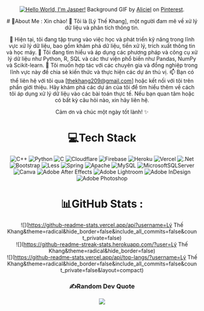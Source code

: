 <div align="center">

[![Hello World, I'm Jasper!](assets/header.gif)](https://github.com/khangly209)
Background GIF by [Aliciel](https://www.pinterest.com/pin/12173861487328604/) on [Pinterest](https://www.pinterest.com/).

<div>
# 💫About Me :
Xin chào! 👋
Tôi là [Lý Thế Khang], một người đam mê về xử lý dữ liệu và phân tích thông tin.

🌱 Hiện tại, tôi đang tập trung vào việc học và phát triển kỹ năng trong lĩnh vực xử lý dữ liệu, bao gồm khám phá dữ liệu, tiền xử lý, trích xuất thông tin và học máy.
🔭 Tôi đang tìm hiểu và áp dụng các phương pháp và công cụ xử lý dữ liệu như Python, R, SQL và các thư viện phổ biến như Pandas, NumPy và Scikit-learn.
👯 Tôi muốn hợp tác với các chuyên gia và đồng nghiệp trong lĩnh vực này để chia sẻ kiến thức và thực hiện các dự án thú vị.
📫 Bạn có thể liên hệ với tôi qua [thekhang209@gmail.com] hoặc kết nối với tôi trên phần giới thiệu.
Hãy khám phá các dự án của tôi để tìm hiểu thêm về cách tôi áp dụng xử lý dữ liệu vào các bài toán thực tế. Nếu bạn quan tâm hoặc có bất kỳ câu hỏi nào, xin hãy liên hệ.

Cảm ơn và chúc một ngày tốt lành! ✨

# 💻Tech Stack
![C++](https://img.shields.io/badge/c++-%2300599C.svg?style=for-the-badge&logo=c%2B%2B&logoColor=white) ![Python](https://img.shields.io/badge/python-3670A0?style=for-the-badge&logo=python&logoColor=ffdd54) ![C](https://img.shields.io/badge/c-%2300599C.svg?style=for-the-badge&logo=c&logoColor=white) ![Cloudflare](https://img.shields.io/badge/Cloudflare-F38020?style=for-the-badge&logo=Cloudflare&logoColor=white) ![Firebase](https://img.shields.io/badge/firebase-%23039BE5.svg?style=for-the-badge&logo=firebase) ![Heroku](https://img.shields.io/badge/heroku-%23430098.svg?style=for-the-badge&logo=heroku&logoColor=white) ![Vercel](https://img.shields.io/badge/vercel-%23000000.svg?style=for-the-badge&logo=vercel&logoColor=white) ![.Net](https://img.shields.io/badge/.NET-5C2D91?style=for-the-badge&logo=.net&logoColor=white) ![Bootstrap](https://img.shields.io/badge/bootstrap-%23563D7C.svg?style=for-the-badge&logo=bootstrap&logoColor=white) ![Less](https://img.shields.io/badge/less-2B4C80?style=for-the-badge&logo=less&logoColor=white) ![Spring](https://img.shields.io/badge/spring-%236DB33F.svg?style=for-the-badge&logo=spring&logoColor=white) ![Apache](https://img.shields.io/badge/apache-%23D42029.svg?style=for-the-badge&logo=apache&logoColor=white) ![MySQL](https://img.shields.io/badge/mysql-%2300f.svg?style=for-the-badge&logo=mysql&logoColor=white) ![MicrosoftSQLServer](https://img.shields.io/badge/Microsoft%20SQL%20Sever-CC2927?style=for-the-badge&logo=microsoft%20sql%20server&logoColor=white) ![Canva](https://img.shields.io/badge/Canva-%2300C4CC.svg?style=for-the-badge&logo=Canva&logoColor=white) ![Adobe After Effects](https://img.shields.io/badge/Adobe%20After%20Effects-9999FF.svg?style=for-the-badge&logo=Adobe%20After%20Effects&logoColor=white) ![Adobe Lightroom](https://img.shields.io/badge/Adobe%20Lightroom-31A8FF.svg?style=for-the-badge&logo=Adobe%20Lightroom&logoColor=white) ![Adobe InDesign](https://img.shields.io/badge/Adobe%20InDesign-49021F?style=for-the-badge&logo=adobeindesign&logoColor=white) ![Adobe Photoshop](https://img.shields.io/badge/adobephotoshop-%2331A8FF.svg?style=for-the-badge&logo=adobephotoshop&logoColor=white)
# 📊GitHub Stats :
![](https://github-readme-stats.vercel.app/api?username=Lý Thế Khang&theme=radical&hide_border=false&include_all_commits=false&count_private=false)<br/>
![](https://github-readme-streak-stats.herokuapp.com/?user=Lý Thế Khang&theme=radical&hide_border=false)<br/>
![](https://github-readme-stats.vercel.app/api/top-langs/?username=Lý Thế Khang&theme=radical&hide_border=false&include_all_commits=false&count_private=false&layout=compact)

### ✍️Random Dev Quote
![](https://quotes-github-readme.vercel.app/api?type=horizontal&theme=radical)


